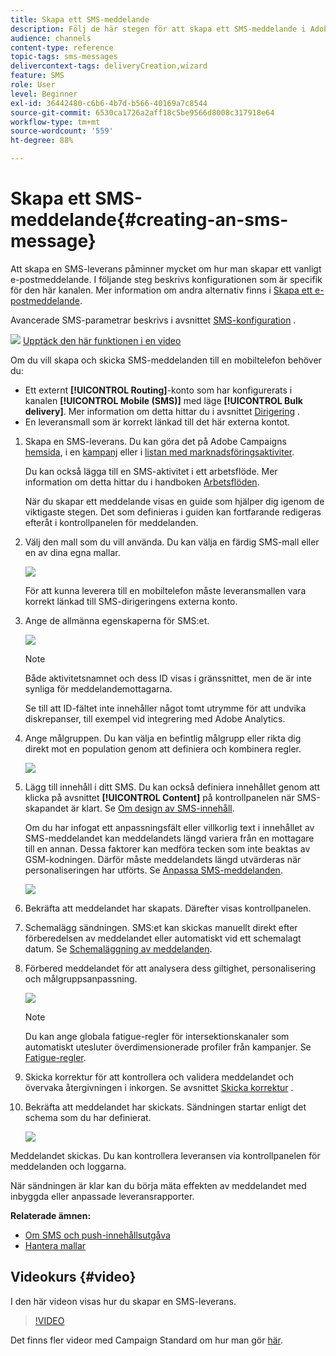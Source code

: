 ```yaml
---
title: Skapa ett SMS-meddelande
description: Följ de här stegen för att skapa ett SMS-meddelande i Adobe Campaign.
audience: channels
content-type: reference
topic-tags: sms-messages
delivercontext-tags: deliveryCreation,wizard
feature: SMS
role: User
level: Beginner
exl-id: 36442480-c6b6-4b7d-b566-40169a7c8544
source-git-commit: 6530ca1726a2aff18c5be9566d8008c317918e64
workflow-type: tm+mt
source-wordcount: '559'
ht-degree: 88%

---
```


# Skapa ett SMS-meddelande{#creating-an-sms-message}

Att skapa en SMS-leverans påminner mycket om hur man skapar ett vanligt e-postmeddelande. I följande steg beskrivs konfigurationen som är specifik för den här kanalen. Mer information om andra alternativ finns i [Skapa ett e-postmeddelande](../../channels/using/creating-an-email.md).

Avancerade SMS-parametrar beskrivs i avsnittet [SMS-konfiguration](../../administration/using/configuring-sms-channel.md) .

![](assets/do-not-localize/how-to-video.png) [Upptäck den här funktionen i en video](#video)

Om du vill skapa och skicka SMS-meddelanden till en mobiltelefon behöver du:

* Ett externt **[!UICONTROL Routing]**-konto som har konfigurerats i kanalen **[!UICONTROL Mobile (SMS)]** med läge **[!UICONTROL Bulk delivery]**. Mer information om detta hittar du i avsnittet [Dirigering](../../administration/using/configuring-sms-channel.md#defining-an-sms-routing) .
* En leveransmall som är korrekt länkad till det här externa kontot.

1. Skapa en SMS-leverans. Du kan göra det på Adobe Campaigns [hemsida](../../start/using/interface-description.md#home-page), i en [kampanj](../../start/using/marketing-activities.md#creating-a-marketing-activity) eller i [ listan med marknadsföringsaktiviter](../../start/using/programs-and-campaigns.md#creating-a-campaign).

   Du kan också lägga till en SMS-aktivitet i ett arbetsflöde. Mer information om detta hittar du i handboken [Arbetsflöden](../../automating/using/sms-delivery.md).

   När du skapar ett meddelande visas en guide som hjälper dig igenom de viktigaste stegen. Det som definieras i guiden kan fortfarande redigeras efteråt i kontrollpanelen för meddelanden.

1. Välj den mall som du vill använda. Du kan välja en färdig SMS-mall eller en av dina egna mallar.

   ![](assets/sms_creation_1.png)

   För att kunna leverera till en mobiltelefon måste leveransmallen vara korrekt länkad till SMS-dirigeringens externa konto.

1. Ange de allmänna egenskaperna för SMS:et.

   ![](assets/sms_creation_2.png)

   >[!NOTE]
   >
   >Både aktivitetsnamnet och dess ID visas i gränssnittet, men de är inte synliga för meddelandemottagarna.
   >
   >Se till att ID-fältet inte innehåller något tomt utrymme för att undvika diskrepanser, till exempel vid integrering med Adobe Analytics.

1. Ange målgruppen. Du kan välja en befintlig målgrupp eller rikta dig direkt mot en population genom att definiera och kombinera regler.

   ![](assets/sms_creation_3.png)

1. Lägg till innehåll i ditt SMS. Du kan också definiera innehållet genom att klicka på avsnittet **[!UICONTROL Content]** på kontrollpanelen när SMS-skapandet är klart. Se [Om design av SMS-innehåll](../../channels/using/about-sms-and-push-content-design.md).

   Om du har infogat ett anpassningsfält eller villkorlig text i innehållet av SMS-meddelandet kan meddelandets längd variera från en mottagare till en annan. Dessa faktorer kan medföra tecken som inte beaktas av GSM-kodningen. Därför måste meddelandets längd utvärderas när personaliseringen har utförts. Se [Anpassa SMS-meddelanden](../../channels/using/personalizing-sms-messages.md).

   ![](assets/sms_creation_4.png)

1. Bekräfta att meddelandet har skapats. Därefter visas kontrollpanelen.
1. Schemalägg sändningen. SMS:et kan skickas manuellt direkt efter förberedelsen av meddelandet eller automatiskt vid ett schemalagt datum. Se [Schemaläggning av meddelanden](../../sending/using/about-scheduling-messages.md).
1. Förbered meddelandet för att analysera dess giltighet, personalisering och målgruppsanpassning.

   ![](assets/sms_creation_6.png)

   >[!NOTE]
   >
   >Du kan ange globala fatigue-regler för intersektionskanaler som automatiskt utesluter överdimensionerade profiler från kampanjer. Se [Fatigue-regler](../../sending/using/fatigue-rules.md).

1. Skicka korrektur för att kontrollera och validera meddelandet och övervaka återgivningen i inkorgen. Se avsnittet [Skicka korrektur](../../sending/using/sending-proofs.md) .
1. Bekräfta att meddelandet har skickats. Sändningen startar enligt det schema som du har definierat.

   ![](assets/sms_creation_7.png)

Meddelandet skickas. Du kan kontrollera leveransen via kontrollpanelen för meddelanden och loggarna.

När sändningen är klar kan du börja mäta effekten av meddelandet med inbyggda eller anpassade leveransrapporter.

**Relaterade ämnen:**

* [Om SMS och push-innehållsutgåva](../../channels/using/about-sms-and-push-content-design.md)
* [Hantera mallar](../../start/using/marketing-activity-templates.md)

## Videokurs {#video}

I den här videon visas hur du skapar en SMS-leverans.

>[!VIDEO](https://video.tv.adobe.com/v/25265/?quality=12)

Det finns fler videor med Campaign Standard om hur man gör [här](https://experienceleague.adobe.com/docs/campaign-standard-learn/tutorials/overview.html?lang=sv).
